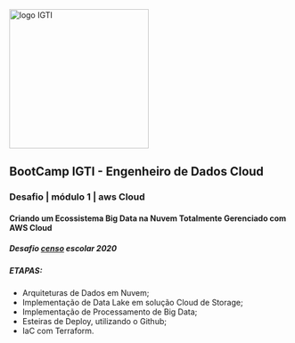 <img src="https://labpixel.com.br/digitalpixel/wp-content/uploads/2019/04/logo-igti-1.png" alt="logo IGTI" width="250"/>

## BootCamp IGTI - Engenheiro de Dados Cloud
### Desafio | módulo 1 | aws Cloud
#### Criando um Ecossistema Big Data na Nuvem Totalmente Gerenciado com AWS Cloud
##### Desafio [*censo*](https://github.com/elnataoliveira/igti-data-engineer-cloud-mod-1/blob/master/desafio.ipynb) escolar 2020

##### ETAPAS:

  - Arquiteturas de Dados em Nuvem;
  - Implementação de Data Lake em solução Cloud de Storage;
  - Implementação de Processamento de Big Data;
  - Esteiras de Deploy, utilizando o Github;
  - IaC com Terraform.
  
